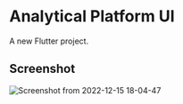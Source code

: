 # Analytical Platform UI

A new Flutter project.

## Screenshot
![Screenshot from 2022-12-15 18-04-47](https://user-images.githubusercontent.com/45158405/207865589-717e1eca-2f80-4c0f-b18a-afcc707b279f.png)

